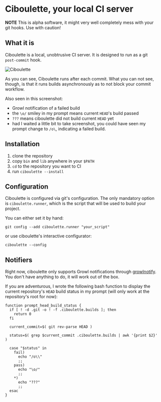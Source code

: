 # Ciboulette, your local CI server

__NOTE__ This is alpha software, it might very well completely mess with your git hooks. Use with caution!

## What it is

Ciboulette is a local, unobtrusive CI server. It is designed to run as a git `post-commit` hook.

![Ciboulette](http://f.cl.ly/items/0P3a3I2f241C0n3H3O3F/Screen%20Shot%202012-03-10%20at%201.22.05%20AM.png)

As you can see, Ciboulette runs after each commit. What you can not see, though, is that it runs builds asynchronously as to not block your commit workflow.

Also seen in this screenshot:

* Growl notification of a failed build
* the `\o/` smiley in my prompt means current `HEAD`'s build passed
* `???` means ciboulette did not build current `HEAD` yet
* had I waited a little bit to take screenshot, you could have seen my prompt change to `/o\`, indicating a failed build.

## Installation

1. clone the repository
2. copy `bin` and `lib` anywhere in your `$PATH`
3. `cd` to the repository you want to CI
4. run `ciboulette --install`

## Configuration

Ciboulette is configured via git's configuration. The only mandatory option is `ciboulette.runner`, which is the script that will be used to build your project.

You can either set it by hand:

```
git config --add ciboulette.runner "your_script"
```

or use ciboulette's interactive configurator:

```
ciboulette --config
```

## Notifiers

Right now, ciboulette only supports Growl notifications through [growlnotify](http://growl.info/downloads#generaldownloads). You don't have anything to do, it will work out of the box.

If you are adventurous, I wrote the following bash function to display the current repository's `HEAD` build status in my prompt (will only work at the repository's root for now):

```
function prompt_head_build_status {
  if [ ! -d .git -o ! -f .ciboulette.builds ]; then
    return 0
  fi

  current_commit=$( git rev-parse HEAD )

  status=$( grep $current_commit .ciboulette.builds | awk '{print $2}' )

  case "$status" in
    fail)
      echo "/o\\"
      ;;
    pass)
      echo "\o/"
      ;;
    *)
      echo "???"
      ;;
  esac
}
```